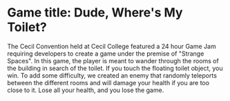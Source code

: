 # Game title: Dude, Where's My Toilet?
The Cecil Convention held at Cecil College featured a 24 hour Game Jam requiring developers to create a game under the premise of "Strange Spaces".
In this game, the player is meant to wander through the rooms of the building in search of the toilet. If you touch the floating toilet object, you win.
To add some difficulty, we created an enemy that randomly teleports between the different rooms and will damage your health if you are too close to it.
Lose all your health, and you lose the game.